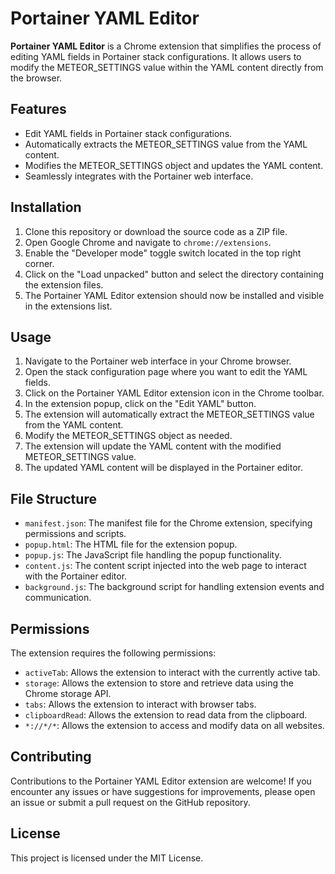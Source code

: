 # Portainer YAML Editor

**Portainer YAML Editor** is a Chrome extension that simplifies the process of editing YAML fields in Portainer stack configurations. It allows users to modify the METEOR_SETTINGS value within the YAML content directly from the browser.

## Features
- Edit YAML fields in Portainer stack configurations.
- Automatically extracts the METEOR_SETTINGS value from the YAML content.
- Modifies the METEOR_SETTINGS object and updates the YAML content.
- Seamlessly integrates with the Portainer web interface.

## Installation
1. Clone this repository or download the source code as a ZIP file.
2. Open Google Chrome and navigate to `chrome://extensions`.
3. Enable the "Developer mode" toggle switch located in the top right corner.
4. Click on the "Load unpacked" button and select the directory containing the extension files.
5. The Portainer YAML Editor extension should now be installed and visible in the extensions list.

## Usage
1. Navigate to the Portainer web interface in your Chrome browser.
2. Open the stack configuration page where you want to edit the YAML fields.
3. Click on the Portainer YAML Editor extension icon in the Chrome toolbar.
4. In the extension popup, click on the "Edit YAML" button.
5. The extension will automatically extract the METEOR_SETTINGS value from the YAML content.
6. Modify the METEOR_SETTINGS object as needed.
7. The extension will update the YAML content with the modified METEOR_SETTINGS value.
8. The updated YAML content will be displayed in the Portainer editor.

## File Structure
- `manifest.json`: The manifest file for the Chrome extension, specifying permissions and scripts.
- `popup.html`: The HTML file for the extension popup.
- `popup.js`: The JavaScript file handling the popup functionality.
- `content.js`: The content script injected into the web page to interact with the Portainer editor.
- `background.js`: The background script for handling extension events and communication.

## Permissions
The extension requires the following permissions:
- `activeTab`: Allows the extension to interact with the currently active tab.
- `storage`: Allows the extension to store and retrieve data using the Chrome storage API.
- `tabs`: Allows the extension to interact with browser tabs.
- `clipboardRead`: Allows the extension to read data from the clipboard.
- `*://*/*`: Allows the extension to access and modify data on all websites.

## Contributing
Contributions to the Portainer YAML Editor extension are welcome! If you encounter any issues or have suggestions for improvements, please open an issue or submit a pull request on the GitHub repository.

## License
This project is licensed under the MIT License.
